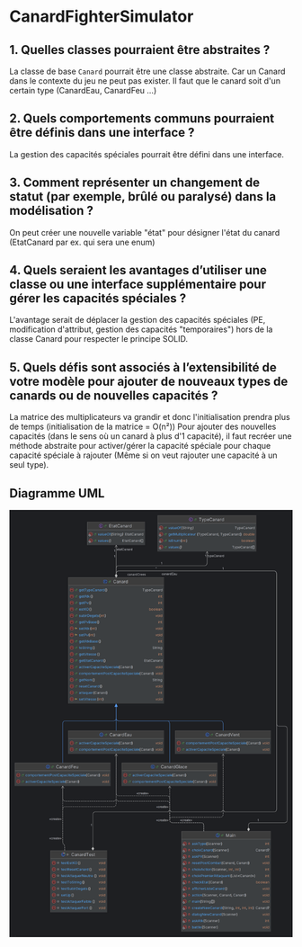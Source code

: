 # CanardFighterSimulator

## 1. Quelles classes pourraient être abstraites ?

La classe de base `Canard` pourrait être une classe abstraite. Car un Canard dans le contexte du jeu ne peut pas exister.
Il faut que le canard soit d'un certain type (CanardEau, CanardFeu ...)

## 2. Quels comportements communs pourraient être définis dans une interface ?

La gestion des capacités spéciales pourrait être défini dans une interface.

## 3. Comment représenter un changement de statut (par exemple, brûlé ou paralysé) dans la modélisation ?

On peut créer une nouvelle variable "état" pour désigner l'état du canard (EtatCanard par ex. qui sera une enum)

## 4. Quels seraient les avantages d’utiliser une classe ou une interface supplémentaire pour gérer les capacités spéciales ?

L'avantage serait de déplacer la gestion des capacités spéciales (PE, modification d'attribut, gestion des capacités "temporaires") hors de la classe Canard 
pour respecter le principe SOLID.

## 5. Quels défis sont associés à l’extensibilité de votre modèle pour ajouter de nouveaux types de canards ou de nouvelles capacités ?

La matrice des multiplicateurs va grandir et donc l'initialisation prendra plus de temps (initialisation de la matrice = O(n²))
Pour ajouter des nouvelles capacités (dans le sens où un canard à plus d'1 capacité), 
il faut recréer une méthode abstraite pour activer/gérer la capacité spéciale pour chaque capacité spéciale à rajouter
(Même si on veut rajouter une capacité à un seul type).

## Diagramme UML
![Diagramme UML](canardfighter.png)